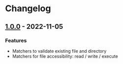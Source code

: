 # Changelog

## [1.0.0] - 2022-11-05

### Features

- Matchers to validate existing file and directory
- Matchers for file accessibility: read / write / execute

[1.0.0]: https://github.com/clean-code-rocks/hamcrest-java-file/releases/tag/v1.0.0
